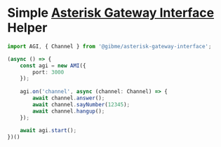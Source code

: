 # Simple [Asterisk Gateway Interface](https://wiki.asterisk.org/wiki/pages/viewpage.action?pageId=32375589) Helper

```typescript
import AGI, { Channel } from '@gibme/asterisk-gateway-interface';

(async () => {
    const agi = new AMI({
        port: 3000
    });
    
    agi.on('channel', async (channel: Channel) => {
        await channel.answer();
        await channel.sayNumber(12345);
        await channel.hangup();
    });
    
    await agi.start();
})()
```
